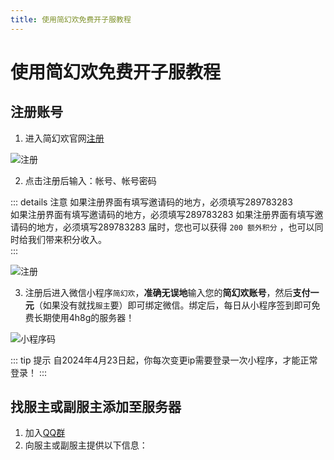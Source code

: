 ```yaml
---
title: 使用简幻欢免费开子服教程
---
```

 # 使用简幻欢免费开子服教程
 ## 注册账号
1. 进入简幻欢官网[注册](https://simpfun.cn/auth?type=register&code=289783283)

![注册](https://sfe.zxpweb.link/img/pages/Register-1.png)

2. 点击注册后输入：帐号、帐号密码  

::: details 注意
如果注册界面有填写邀请码的地方，必须填写289783283  
如果注册界面有填写邀请码的地方，必须填写289783283 
如果注册界面有填写邀请码的地方，必须填写289783283 
届时，您也可以获得 `200 额外积分` ，也可以同时给我们带来积分收入。  
:::

![注册](https://sfe.zxpweb.link/img/pages/Register-2.png)

3. 注册后进入微信小程序`简幻欢`，**准确无误地**输入您的**简幻欢账号**，然后**支付一元**（如果没有就找`服主`要）即可绑定微信。绑定后，每日从小程序签到即可免费长期使用4h8g的服务器！  

![小程序码](https://sfe.zxpweb.link/img/pages/Register-3.png)

::: tip 提示
自2024年4月23日起，你每次变更ip需要登录一次小程序，才能正常登录！
:::

## 找服主或副服主添加至服务器

1. 加入[QQ群](https://sfe.zxpweb.link/img/pages/Register-3.png)
2. 向服主或副服主提供以下信息：
